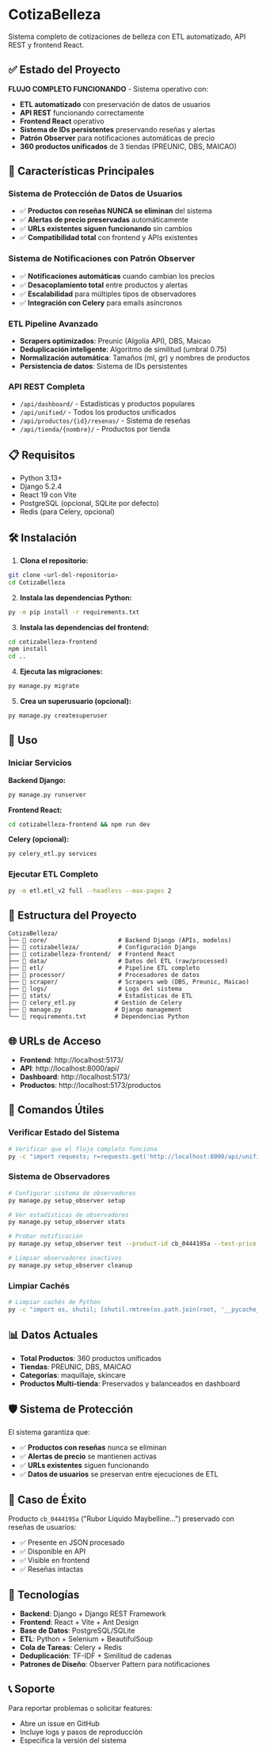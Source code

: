 # CotizaBelleza

Sistema completo de cotizaciones de belleza con ETL automatizado, API REST y frontend React.

## ✅ Estado del Proyecto

**FLUJO COMPLETO FUNCIONANDO** - Sistema operativo con:
- **ETL automatizado** con preservación de datos de usuarios
- **API REST** funcionando correctamente  
- **Frontend React** operativo
- **Sistema de IDs persistentes** preservando reseñas y alertas
- **Patrón Observer** para notificaciones automáticas de precio
- **360 productos unificados** de 3 tiendas (PREUNIC, DBS, MAICAO)

## 🚀 Características Principales

### Sistema de Protección de Datos de Usuarios
- ✅ **Productos con reseñas NUNCA se eliminan** del sistema
- ✅ **Alertas de precio preservadas** automáticamente
- ✅ **URLs existentes siguen funcionando** sin cambios
- ✅ **Compatibilidad total** con frontend y APIs existentes

### Sistema de Notificaciones con Patrón Observer
- ✅ **Notificaciones automáticas** cuando cambian los precios
- ✅ **Desacoplamiento total** entre productos y alertas
- ✅ **Escalabilidad** para múltiples tipos de observadores
- ✅ **Integración con Celery** para emails asíncronos

### ETL Pipeline Avanzado
- **Scrapers optimizados**: Preunic (Algolia API), DBS, Maicao
- **Deduplicación inteligente**: Algoritmo de similitud (umbral 0.75)
- **Normalización automática**: Tamaños (ml, gr) y nombres de productos
- **Persistencia de datos**: Sistema de IDs persistentes

### API REST Completa
- `/api/dashboard/` - Estadísticas y productos populares
- `/api/unified/` - Todos los productos unificados
- `/api/productos/{id}/resenas/` - Sistema de reseñas
- `/api/tienda/{nombre}/` - Productos por tienda

## 📋 Requisitos

- Python 3.13+
- Django 5.2.4
- React 19 con Vite
- PostgreSQL (opcional, SQLite por defecto)
- Redis (para Celery, opcional)

## 🛠️ Instalación

1. **Clona el repositorio:**
```bash
git clone <url-del-repositorio>
cd CotizaBelleza
```

2. **Instala las dependencias Python:**
```bash
py -m pip install -r requirements.txt
```

3. **Instala las dependencias del frontend:**
```bash
cd cotizabelleza-frontend
npm install
cd ..
```

4. **Ejecuta las migraciones:**
```bash
py manage.py migrate
```

5. **Crea un superusuario (opcional):**
```bash
py manage.py createsuperuser
```

## 🚀 Uso

### Iniciar Servicios

**Backend Django:**
```bash
py manage.py runserver
```

**Frontend React:**
```bash
cd cotizabelleza-frontend && npm run dev
```

**Celery (opcional):**
```bash
py celery_etl.py services
```

### Ejecutar ETL Completo
```bash
py -m etl.etl_v2 full --headless --max-pages 2
```

## 📁 Estructura del Proyecto

```
CotizaBelleza/
├── 📁 core/                    # Backend Django (APIs, modelos)
├── 📁 cotizabelleza/           # Configuración Django
├── 📁 cotizabelleza-frontend/  # Frontend React
├── 📁 data/                    # Datos del ETL (raw/processed)
├── 📁 etl/                     # Pipeline ETL completo
├── 📁 processor/               # Procesadores de datos
├── 📁 scraper/                 # Scrapers web (DBS, Preunic, Maicao)
├── 📁 logs/                    # Logs del sistema
├── 📁 stats/                   # Estadísticas de ETL
├── 📄 celery_etl.py           # Gestión de Celery
├── 📄 manage.py               # Django management
└── 📄 requirements.txt        # Dependencias Python
```

## 🌐 URLs de Acceso

- **Frontend**: http://localhost:5173/
- **API**: http://localhost:8000/api/
- **Dashboard**: http://localhost:5173/
- **Productos**: http://localhost:5173/productos

## 🔧 Comandos Útiles

### Verificar Estado del Sistema
```bash
# Verificar que el flujo completo funciona
py -c "import requests; r=requests.get('http://localhost:8000/api/unified/'); print(f'API: {r.status_code}, Productos: {len(r.json().get(\"productos\", []))}')"
```

### Sistema de Observadores
```bash
# Configurar sistema de observadores
py manage.py setup_observer setup

# Ver estadísticas de observadores
py manage.py setup_observer stats

# Probar notificación
py manage.py setup_observer test --product-id cb_0444195a --test-price 8000

# Limpiar observadores inactivos
py manage.py setup_observer cleanup
```

### Limpiar Cachés
```bash
# Limpiar cachés de Python
py -c "import os, shutil; [shutil.rmtree(os.path.join(root, '__pycache__')) for root, dirs, files in os.walk('.') if '__pycache__' in dirs]"
```

## 📊 Datos Actuales

- **Total Productos**: 360 productos unificados
- **Tiendas**: PREUNIC, DBS, MAICAO
- **Categorías**: maquillaje, skincare
- **Productos Multi-tienda**: Preservados y balanceados en dashboard

## 🛡️ Sistema de Protección

El sistema garantiza que:
- ✅ **Productos con reseñas** nunca se eliminan
- ✅ **Alertas de precio** se mantienen activas
- ✅ **URLs existentes** siguen funcionando
- ✅ **Datos de usuarios** se preservan entre ejecuciones de ETL

## 📝 Caso de Éxito

Producto `cb_0444195a` ("Rubor Líquido Maybelline...") preservado con reseñas de usuarios:
- ✅ Presente en JSON procesado
- ✅ Disponible en API
- ✅ Visible en frontend
- ✅ Reseñas intactas

## 🔄 Tecnologías

- **Backend**: Django + Django REST Framework
- **Frontend**: React + Vite + Ant Design
- **Base de Datos**: PostgreSQL/SQLite
- **ETL**: Python + Selenium + BeautifulSoup
- **Cola de Tareas**: Celery + Redis
- **Deduplicación**: TF-IDF + Similitud de cadenas
- **Patrones de Diseño**: Observer Pattern para notificaciones

## 📞 Soporte

Para reportar problemas o solicitar features:
- Abre un issue en GitHub
- Incluye logs y pasos de reproducción
- Especifica la versión del sistema 